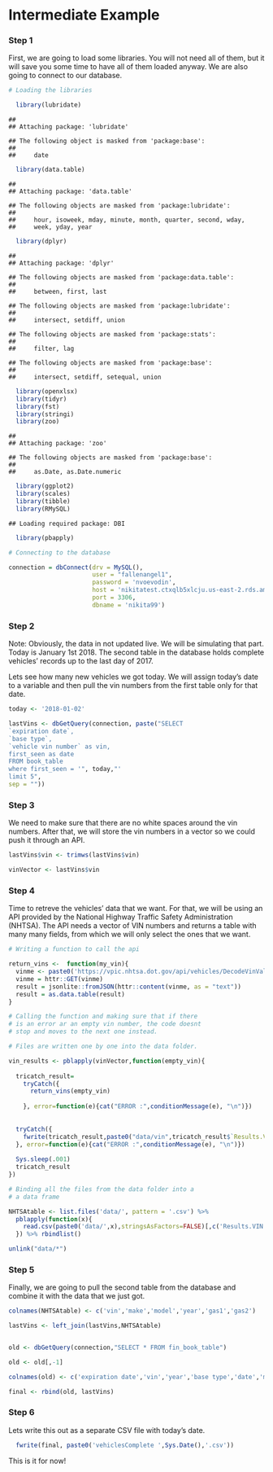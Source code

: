 Intermediate Example
================

### Step 1

First, we are going to load some libraries. You will not need all of
them, but it will save you some time to have all of them loaded anyway.
We are also going to connect to our database.

``` r
# Loading the libraries

  library(lubridate) 
```

    ## 
    ## Attaching package: 'lubridate'

    ## The following object is masked from 'package:base':
    ## 
    ##     date

``` r
  library(data.table) 
```

    ## 
    ## Attaching package: 'data.table'

    ## The following objects are masked from 'package:lubridate':
    ## 
    ##     hour, isoweek, mday, minute, month, quarter, second, wday,
    ##     week, yday, year

``` r
  library(dplyr) 
```

    ## 
    ## Attaching package: 'dplyr'

    ## The following objects are masked from 'package:data.table':
    ## 
    ##     between, first, last

    ## The following objects are masked from 'package:lubridate':
    ## 
    ##     intersect, setdiff, union

    ## The following objects are masked from 'package:stats':
    ## 
    ##     filter, lag

    ## The following objects are masked from 'package:base':
    ## 
    ##     intersect, setdiff, setequal, union

``` r
  library(openxlsx) 
  library(tidyr) 
  library(fst) 
  library(stringi)
  library(zoo) 
```

    ## 
    ## Attaching package: 'zoo'

    ## The following objects are masked from 'package:base':
    ## 
    ##     as.Date, as.Date.numeric

``` r
  library(ggplot2) 
  library(scales) 
  library(tibble) 
  library(RMySQL)
```

    ## Loading required package: DBI

``` r
  library(pbapply)

# Connecting to the database

connection = dbConnect(drv = MySQL(), 
                       user = "fallenangel1", 
                       password = 'nvoevodin', 
                       host = 'nikitatest.ctxqlb5xlcju.us-east-2.rds.amazonaws.com', 
                       port = 3306, 
                       dbname = 'nikita99')
```

### Step 2

Note: Obviously, the data in not updated live. We will be simulating
that part. Today is January 1st 2018. The second table in the database
holds complete vehicles’ records up to the last day of 2017.  

Lets see how many new vehicles we got today. We will assign today’s date
to a variable and then pull the vin numbers from the first table only
for that date.

``` r
today <- '2018-01-02'

lastVins <- dbGetQuery(connection, paste("SELECT 
`expiration date`, 
`base type`,
`vehicle vin number` as vin, 
first_seen as date 
FROM book_table 
where first_seen = '", today,"'
limit 5",
sep = ""))
```

### Step 3

We need to make sure that there are no white spaces around the vin
numbers. After that, we will store the vin numbers in a vector so we
could push it through an API.

``` r
lastVins$vin <- trimws(lastVins$vin)

vinVector <- lastVins$vin
```

### Step 4

Time to retreve the vehicles’ data that we want. For that, we will be
using an API provided by the National Highway Traffic Safety
Administration (NHTSA). The API needs a vector of VIN numbers and
returns a table with many many fields, from which we will only select
the ones that we want.

``` r
# Writing a function to call the api

return_vins <-  function(my_vin){
  vinme <- paste0('https://vpic.nhtsa.dot.gov/api/vehicles/DecodeVinValues/',my_vin,'?format=json')
  vinme = httr::GET(vinme)
  result = jsonlite::fromJSON(httr::content(vinme, as = "text")) 
  result = as.data.table(result)
}

# Calling the function and making sure that if there
# is an error ar an empty vin number, the code doesnt
# stop and moves to the next one instead.

# Files are written one by one into the data folder.

vin_results <- pblapply(vinVector,function(empty_vin){
  
  tricatch_result=
    tryCatch({
      return_vins(empty_vin)
      
    }, error=function(e){cat("ERROR :",conditionMessage(e), "\n")})
  
  
  tryCatch({
    fwrite(tricatch_result,paste0("data/vin",tricatch_result$`Results.VIN`,".csv"))
  }, error=function(e){cat("ERROR :",conditionMessage(e), "\n")})
  
  Sys.sleep(.001) 
  tricatch_result
})

# Binding all the files from the data folder into a
# a data frame

NHTSAtable <- list.files('data/', pattern = '.csv') %>%
  pblapply(function(x){
    read.csv(paste0('data/',x),stringsAsFactors=FALSE)[,c('Results.VIN','Results.Make','Results.Model','Results.ModelYear','Results.FuelTypePrimary','Results.FuelTypeSecondary')]
  }) %>% rbindlist()

unlink("data/*")
```

### Step 5

Finally, we are going to pull the second table from the database and
combine it with the data that we just got.

``` r
colnames(NHTSAtable) <- c('vin','make','model','year','gas1','gas2')

lastVins <- left_join(lastVins,NHTSAtable)


old <- dbGetQuery(connection,"SELECT * FROM fin_book_table")

old <- old[,-1]

colnames(old) <- c('expiration date','vin','year','base type','date','make','model','gas1','gas2')

final <- rbind(old, lastVins)
```

### Step 6

Lets write this out as a separate CSV file with today’s date.

``` r
  fwrite(final, paste0('vehiclesComplete ',Sys.Date(),'.csv'))
```

This is it for now\!
